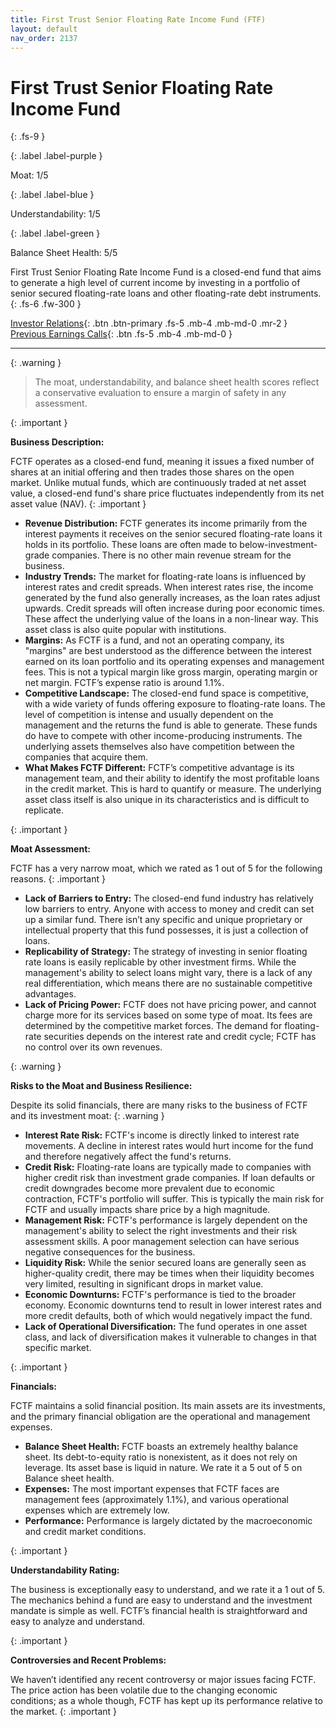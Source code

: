 ```yaml
---
title: First Trust Senior Floating Rate Income Fund (FTF)
layout: default
nav_order: 2137
---
```


# First Trust Senior Floating Rate Income Fund
{: .fs-9 }

{: .label .label-purple }

Moat: 1/5

{: .label .label-blue }

Understandability: 1/5

{: .label .label-green }

Balance Sheet Health: 5/5

First Trust Senior Floating Rate Income Fund is a closed-end fund that aims to generate a high level of current income by investing in a portfolio of senior secured floating-rate loans and other floating-rate debt instruments.
{: .fs-6 .fw-300 }

[Investor Relations](https://www.google.com/search?q=FTF+investor+relations){: .btn .btn-primary .fs-5 .mb-4 .mb-md-0 .mr-2 }
[Previous Earnings Calls](https://discountingcashflows.com/company/FTF/transcripts/){: .btn .fs-5 .mb-4 .mb-md-0 }

---

{: .warning }
>The moat, understandability, and balance sheet health scores reflect a conservative evaluation to ensure a margin of safety in any assessment.



{: .important }

**Business Description:**

FCTF operates as a closed-end fund, meaning it issues a fixed number of shares at an initial offering and then trades those shares on the open market. Unlike mutual funds, which are continuously traded at net asset value, a closed-end fund's share price fluctuates independently from its net asset value (NAV).
{: .important }


*   **Revenue Distribution:** FCTF generates its income primarily from the interest payments it receives on the senior secured floating-rate loans it holds in its portfolio. These loans are often made to below-investment-grade companies. There is no other main revenue stream for the business.
*   **Industry Trends:** The market for floating-rate loans is influenced by interest rates and credit spreads. When interest rates rise, the income generated by the fund also generally increases, as the loan rates adjust upwards. Credit spreads will often increase during poor economic times. These affect the underlying value of the loans in a non-linear way. This asset class is also quite popular with institutions.
*   **Margins:** As FCTF is a fund, and not an operating company, its "margins" are best understood as the difference between the interest earned on its loan portfolio and its operating expenses and management fees. This is not a typical margin like gross margin, operating margin or net margin. FCTF’s expense ratio is around 1.1%.
*   **Competitive Landscape:** The closed-end fund space is competitive, with a wide variety of funds offering exposure to floating-rate loans. The level of competition is intense and usually dependent on the management and the returns the fund is able to generate. These funds do have to compete with other income-producing instruments. The underlying assets themselves also have competition between the companies that acquire them.
*   **What Makes FCTF Different:** FCTF’s competitive advantage is its management team, and their ability to identify the most profitable loans in the credit market. This is hard to quantify or measure. The underlying asset class itself is also unique in its characteristics and is difficult to replicate.

{: .important }

**Moat Assessment:**

FCTF has a very narrow moat, which we rated as 1 out of 5 for the following reasons.
{: .important }


*   **Lack of Barriers to Entry:** The closed-end fund industry has relatively low barriers to entry. Anyone with access to money and credit can set up a similar fund. There isn’t any specific and unique proprietary or intellectual property that this fund possesses, it is just a collection of loans.
*   **Replicability of Strategy:** The strategy of investing in senior floating rate loans is easily replicable by other investment firms. While the management's ability to select loans might vary, there is a lack of any real differentiation, which means there are no sustainable competitive advantages.
*   **Lack of Pricing Power:** FCTF does not have pricing power, and cannot charge more for its services based on some type of moat. Its fees are determined by the competitive market forces. The demand for floating-rate securities depends on the interest rate and credit cycle; FCTF has no control over its own revenues.

{: .warning }

**Risks to the Moat and Business Resilience:**

Despite its solid financials, there are many risks to the business of FCTF and its investment moat:
{: .warning }


*   **Interest Rate Risk:** FCTF's income is directly linked to interest rate movements. A decline in interest rates would hurt income for the fund and therefore negatively affect the fund's returns.
*   **Credit Risk:** Floating-rate loans are typically made to companies with higher credit risk than investment grade companies. If loan defaults or credit downgrades become more prevalent due to economic contraction, FCTF's portfolio will suffer. This is typically the main risk for FCTF and usually impacts share price by a high magnitude.
*   **Management Risk:** FCTF's performance is largely dependent on the management's ability to select the right investments and their risk assessment skills. A poor management selection can have serious negative consequences for the business.
*   **Liquidity Risk:** While the senior secured loans are generally seen as higher-quality credit, there may be times when their liquidity becomes very limited, resulting in significant drops in market value. 
*   **Economic Downturns:** FCTF's performance is tied to the broader economy. Economic downturns tend to result in lower interest rates and more credit defaults, both of which would negatively impact the fund.
*   **Lack of Operational Diversification:** The fund operates in one asset class, and lack of diversification makes it vulnerable to changes in that specific market.

{: .important }

**Financials:**

FCTF maintains a solid financial position. Its main assets are its investments, and the primary financial obligation are the operational and management expenses.

 *   **Balance Sheet Health:** FCTF boasts an extremely healthy balance sheet. Its debt-to-equity ratio is nonexistent, as it does not rely on leverage. Its asset base is liquid in nature. We rate it a 5 out of 5 on Balance sheet health.
 *   **Expenses:** The most important expenses that FCTF faces are management fees (approximately 1.1%), and various operational expenses which are extremely low.
 *   **Performance:** Performance is largely dictated by the macroeconomic and credit market conditions.

{: .important }

**Understandability Rating:**

The business is exceptionally easy to understand, and we rate it a 1 out of 5. The mechanics behind a fund are easy to understand and the investment mandate is simple as well. FCTF’s financial health is straightforward and easy to analyze and understand.

{: .important }

**Controversies and Recent Problems:**

We haven’t identified any recent controversy or major issues facing FCTF. The price action has been volatile due to the changing economic conditions; as a whole though, FCTF has kept up its performance relative to the market.
{: .important }

